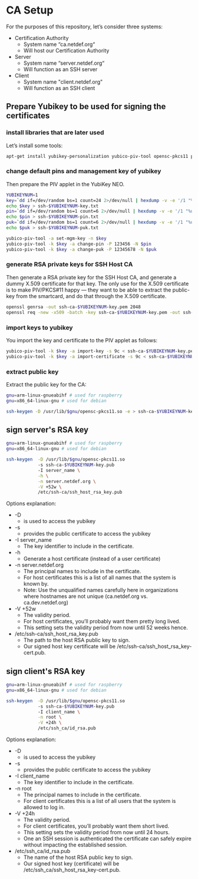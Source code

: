 # CA Setup
For the purposes of this repository, let’s consider three systems:
* Certification Authority
  * System name “ca.netdef.org“
  * Will host our Certification Authority
* Server
  * System name “server.netdef.org“
  * Will function as an SSH server
* Client 
  * System name "client.netdef.org"
  * Will function as an SSH client

## Prepare Yubikey to be used for signing the certificates

### install libraries that are later used
Let’s install some tools:
```bash
apt-get install yubikey-personalization yubico-piv-tool opensc-pkcs11 pcscd
```

### change default pins and management key of yubikey
Then prepare the PIV applet in the YubiKey NEO.
```bash
YUBIKEYNUM=1
key=`dd if=/dev/random bs=1 count=24 2>/dev/null | hexdump -v -e '/1 "%02X"'`
echo $key > ssh-$YUBIKEYNUM-key.txt
pin=`dd if=/dev/random bs=1 count=6 2>/dev/null | hexdump -v -e '/1 "%u"'|cut -c1-6`
echo $pin > ssh-$YUBIKEYNUM-pin.txt
puk=`dd if=/dev/random bs=1 count=6 2>/dev/null | hexdump -v -e '/1 "%u"'|cut -c1-8`
echo $puk > ssh-$YUBIKEYNUM-puk.txt

yubico-piv-tool -a set-mgm-key -n $key
yubico-piv-tool -k $key -a change-pin -P 123456 -N $pin
yubico-piv-tool -k $key -a change-puk -P 12345678 -N $puk
```

### generate RSA private keys for SSH Host CA
Then generate a RSA private key for the SSH Host CA, and generate a dummy X.509 certificate for that key. The only use for the X.509 certificate is to make PIV/PKCS#11 happy — they want to be able to extract the public-key from the smartcard, and do that through the X.509 certificate.

```bash
openssl genrsa -out ssh-ca-$YUBIKEYNUM-key.pem 2048
openssl req -new -x509 -batch -key ssh-ca-$YUBIKEYNUM-key.pem -out ssh-ca-$YUBIKEYNUM-cert.pem
```

### import keys to yubikey
You import the key and certificate to the PIV applet as follows:
```bash
yubico-piv-tool -k $key -a import-key -s 9c < ssh-ca-$YUBIKEYNUM-key.pem
yubico-piv-tool -k $key -a import-certificate -s 9c < ssh-ca-$YUBIKEYNUM-cert.pem
```

### extract public key
Extract the public key for the CA:
```bash
gnu=arm-linux-gnueabihf # used for raspberry
gnu=x86_64-linux-gnu # used for debian

ssh-keygen -D /usr/lib/$gnu/opensc-pkcs11.so -e > ssh-ca-$YUBIKEYNUM-key.pub
```

## sign server's RSA key
```bash
gnu=arm-linux-gnueabihf # used for raspberry
gnu=x86_64-linux-gnu # used for debian

ssh-keygen  -D /usr/lib/$gnu/opensc-pkcs11.so
            -s ssh-ca-$YUBIKEYNUM-key.pub
            -I server_name \
            -h \
            -n server.netdef.org \
            -V +52w \
            /etc/ssh-ca/ssh_host_rsa_key.pub
```
Options explanation:
* -D
  * is used to access the yubikey
* -s
  * provides the public certificate to access the yubikey
* -I server_name
  * The key identifier to include in the certificate.
* -h
  * Generate a host certificate (instead of a user certificate)
* -n server.netdef.org
  * The principal names to include in the certificate.
  * For host certificates this is a list of all names that the system is known by.
  * Note: Use the unqualified names carefully here in organizations where hostnames are not unique (ca.netdef.org vs. ca.dev.netdef.org)
* -V +52w
  * The validity period.
  * For host certificates, you’ll probably want them pretty long lived.
  * This setting sets the validity period from now until 52 weeks hence.
* /etc/ssh-ca/ssh_host_rsa_key.pub
  * The path to the host RSA public key to sign.
  * Our signed host key certificate will be /etc/ssh-ca/ssh_host_rsa_key-cert.pub.

## sign client's RSA key
```bash
gnu=arm-linux-gnueabihf # used for raspberry
gnu=x86_64-linux-gnu # used for debian

ssh-keygen  -D /usr/lib/$gnu/opensc-pkcs11.so
            -s ssh-ca-$YUBIKEYNUM-key.pub
            -I client_name \
            -n root \
            -V +24h \
            /etc/ssh_ca/id_rsa.pub
```

Options explanation:
* -D
  * is used to access the yubikey
* -s
  * provides the public certificate to access the yubikey
* -I client_name
  * The key identifier to include in the certificate.
* -n root
  * The principal names to include in the certificate.
  * For client certificates this is a list of all users that the system is allowed to log in.
* -V +24h
  * The validity period.
  * For client certificates, you’ll probably want them short lived.
  * This setting sets the validity period from now until 24 hours.
  * One an SSH session is authenticated the certificate can safely expire without impacting the established session.
* /etc/ssh_ca/id_rsa.pub
  * The name of the host RSA public key to sign.
  * Our signed host key (certificate) will be /etc/ssh_ca/ssh_host_rsa_key-cert.pub.